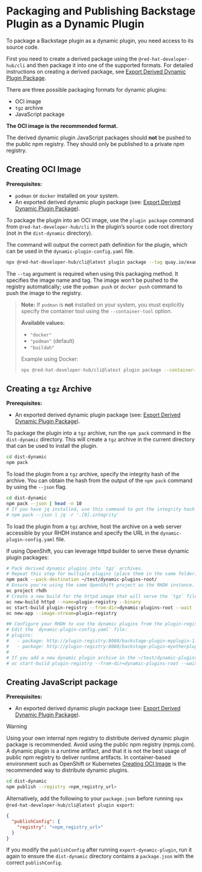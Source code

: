 
# Packaging and Publishing Backstage Plugin as a Dynamic Plugin

To package a Backstage plugin as a dynamic plugin, you need access to its source code.

First you need to create a derived package using the `@red-hat-developer-hub/cli` and then package it into one of the supported formats.
For detailed instructions on creating a derived package, see [Export Derived Dynamic Plugin Package](export-derived-package.md).

There are three possible packaging formats for dynamic plugins:

- OCI image
- `tgz` archive
- JavaScript package

**The OCI image is the recommended format.**

The derived dynamic plugin JavaScript packages should **not** be pushed to the public npm registry. They should only be published to a private npm registry.

## Creating OCI Image

**Prerequisites:**

- `podman` or `docker` installed on your system.
- An exported derived dynamic plugin package (see: [Export Derived Dynamic Plugin Package](export-derived-package.md)).

To package the plugin into an OCI image, use the `plugin package` command from `@red-hat-developer-hub/cli` in the plugin’s source code root directory (not in the `dist-dynamic` directory).

The command will output the correct path definition for the plugin, which can be used in the `dynamic-plugin-config.yaml` file.

```bash
npx @red-hat-developer-hub/cli@latest plugin package --tag quay.io/example/image:v0.0.1
```

The `--tag` argument is required when using this packaging method. It specifies the image name and tag. The image won't be pushed to the registry automatically; use the `podman push` or `docker push` command to push the image to the registry.

> **Note:** If `podman` is **not** installed on your system, you must explicitly specify the container tool using the `--container-tool` option.
>
> **Available values:**
> - `"docker"`
> - `"podman"` (default)
> - `"buildah"`
>
> Example using Docker:
>
> ```bash
> npx @red-hat-developer-hub/cli@latest plugin package --container-tool docker --tag quay.io/example/image:v0.0.1
> ```

## Creating a `tgz` Archive

**Prerequisites:**

- An exported derived dynamic plugin package (see: [Export Derived Dynamic Plugin Package](export-derived-package.md)).

To package the plugin into a `tgz` archive, run the `npm pack` command in the `dist-dynamic` directory. This will create a `tgz` archive in the current directory that can be used to install the plugin.

```bash
cd dist-dynamic
npm pack
```

To load the plugin from a `tgz` archive, specify the integrity hash of the archive. You can obtain the hash from the output of the `npm pack` command by using the `--json` flag.

```bash
cd dist-dynamic
npm pack --json | head -n 10
# If you have jq installed, use this command to get the integrity hash directly:
# npm pack --json | jq -r '.[0].integrity'
```

To load the plugin from a `tgz` archive, host the archive on a web server accessible by your RHDH instance and specify the URL in the `dynamic-plugin-config.yaml` file.

If using OpenShift, you can leverage httpd builder to serve these dynamic plugin packages:

```bash
# Pack derived dynamic plugins into `tgz` archives.
# Repeat this step for multiple plugins (place them in the same folder).
npm pack --pack-destination ~/test/dynamic-plugins-root/
# Ensure you're using the same OpenShift project as the RHDH instance.
oc project rhdh
# Create a new build for the httpd image that will serve the `tgz` files with dynamic plugins.
oc new-build httpd --name=plugin-registry --binary
oc start-build plugin-registry --from-dir=dynamic-plugins-root --wait
oc new-app --image-stream=plugin-registry

## Configure your RHDH to use the dynamic plugins from the plugin-registry.
# Edit the `dynamic-plugin-config.yaml` file:
# plugins:
#   - package: http://plugin-registry:8080/backstage-plugin-myplugin-1.9.6.tgz
#   - package: http://plugin-registry:8080/backstage-plugin-myotherplugin-1.10.0.tgz
#
# If you add a new dynamic plugin archive in the ~/test/dynamic-plugins-root folder, and run the OpenShift build again:
# oc start-build plugin-registry --from-dir=dynamic-plugins-root --wait
```

## Creating JavaScript package

**Prerequisites:**

- An exported derived dynamic plugin package (see: [Export Derived Dynamic Plugin Package](export-derived-package.md)).

> [!WARNING]
> Using your own internal npm registry to distribute derived dynamic plugin package is recommended.
> Avoid using the public npm registry (npmjs.com).
> A dynamic plugin is a runtime artifact, and that it is not the best usage of public npm registry to deliver runtime artifacts.
> In container-based environment such as OpenShift or Kubernetes [Creating OCI Image](#creating-oci-image) is the recommended way to distribute dynamic plugins.

```bash
cd dist-dynamic
npm publish --registry <npm_registry_url>
```

Alternatively, add the following to your `package.json` before running `npx @red-hat-developer-hub/cli@latest plugin export`:

```json
{
  "publishConfig": {
    "registry": "<npm_registry_url>"
  }
}
```

If you modify the `publishConfig` after running `export-dynamic-plugin`, run it again to ensure the `dist-dynamic` directory contains a `package.json` with the correct `publishConfig`.
